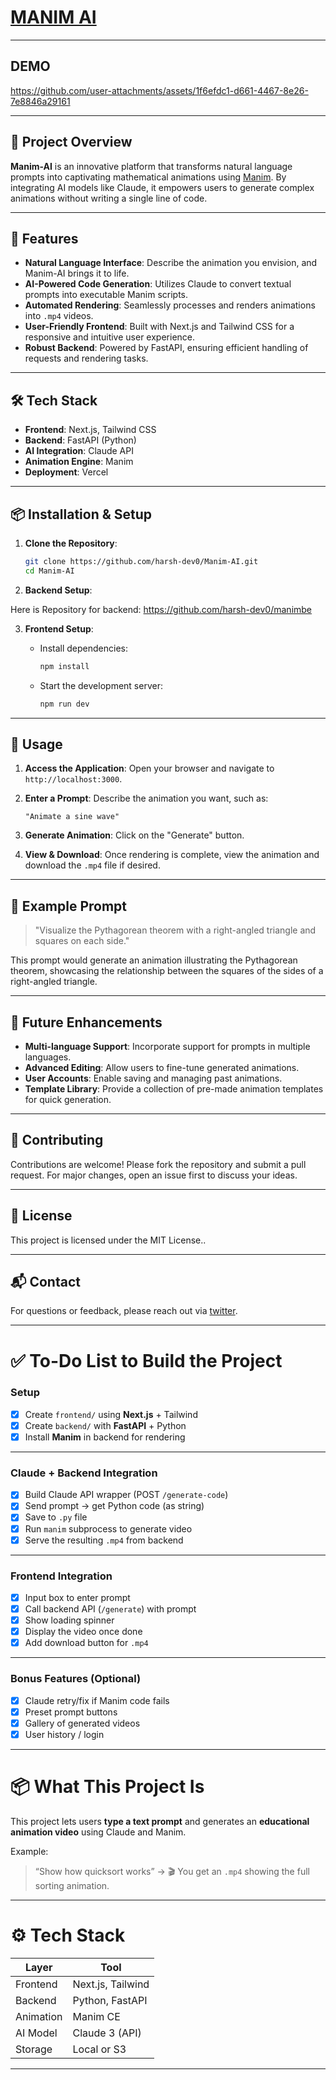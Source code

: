 # [MANIM AI](https://manimai.vercel.app/)

---
## DEMO

https://github.com/user-attachments/assets/1f6efdc1-d661-4467-8e26-7e8846a29161

---

## 🧠 Project Overview

**Manim-AI** is an innovative platform that transforms natural language prompts into captivating mathematical animations using [Manim](https://github.com/ManimCommunity/manim). By integrating AI models like Claude, it empowers users to generate complex animations without writing a single line of code.

---

## 🚀 Features

* **Natural Language Interface**: Describe the animation you envision, and Manim-AI brings it to life.
* **AI-Powered Code Generation**: Utilizes Claude to convert textual prompts into executable Manim scripts.
* **Automated Rendering**: Seamlessly processes and renders animations into `.mp4` videos.
* **User-Friendly Frontend**: Built with Next.js and Tailwind CSS for a responsive and intuitive user experience.
* **Robust Backend**: Powered by FastAPI, ensuring efficient handling of requests and rendering tasks.

---

## 🛠️ Tech Stack

* **Frontend**: Next.js, Tailwind CSS
* **Backend**: FastAPI (Python)
* **AI Integration**: Claude API
* **Animation Engine**: Manim
* **Deployment**: Vercel

---

## 📦 Installation & Setup

1. **Clone the Repository**:

   ```bash
   git clone https://github.com/harsh-dev0/Manim-AI.git
   cd Manim-AI
   ```

2. **Backend Setup**:

  Here is Repository for backend: https://github.com/harsh-dev0/manimbe


3. **Frontend Setup**:

   * Install dependencies:

     ```bash
     npm install
     ```
   * Start the development server:

     ```bash
     npm run dev
     ```

---

## 🧪 Usage

1. **Access the Application**: Open your browser and navigate to `http://localhost:3000`.
2. **Enter a Prompt**: Describe the animation you want, such as:

   ```
   "Animate a sine wave"
   ```
3. **Generate Animation**: Click on the "Generate" button.
4. **View & Download**: Once rendering is complete, view the animation and download the `.mp4` file if desired.

---

## 📄 Example Prompt

> "Visualize the Pythagorean theorem with a right-angled triangle and squares on each side."

This prompt would generate an animation illustrating the Pythagorean theorem, showcasing the relationship between the squares of the sides of a right-angled triangle.

---

## 🧠 Future Enhancements

* **Multi-language Support**: Incorporate support for prompts in multiple languages.
* **Advanced Editing**: Allow users to fine-tune generated animations.
* **User Accounts**: Enable saving and managing past animations.
* **Template Library**: Provide a collection of pre-made animation templates for quick generation.

---

## 🤝 Contributing

Contributions are welcome! Please fork the repository and submit a pull request. For major changes, open an issue first to discuss your ideas.

---

## 📄 License

This project is licensed under the MIT License..

---

## 📬 Contact

For questions or feedback, please reach out via [twitter](https://x.com/itshp7).

---


# ✅ To-Do List to Build the Project

### Setup

- [x] Create `frontend/` using **Next.js** + Tailwind
- [x] Create `backend/` with **FastAPI** + Python
- [x] Install **Manim** in backend for rendering

---

### Claude + Backend Integration

- [x] Build Claude API wrapper (POST `/generate-code`)
- [x] Send prompt → get Python code (as string)
- [x] Save to `.py` file
- [x] Run `manim` subprocess to generate video
- [x] Serve the resulting `.mp4` from backend

---

### Frontend Integration

- [x] Input box to enter prompt
- [x] Call backend API (`/generate`) with prompt
- [x] Show loading spinner
- [x] Display the video once done
- [x] Add download button for `.mp4`

---

### Bonus Features (Optional)

- [x] Claude retry/fix if Manim code fails
- [x] Preset prompt buttons
- [x] Gallery of generated videos
- [x] User history / login

---

# 📦 What This Project Is

This project lets users **type a text prompt** and generates an **educational animation video** using Claude and Manim.

Example:

> “Show how quicksort works” → 🎬 You get an `.mp4` showing the full sorting animation.

---

# ⚙️ Tech Stack

| Layer     | Tool              |
| --------- | ----------------- |
| Frontend  | Next.js, Tailwind |
| Backend   | Python, FastAPI   |
| Animation | Manim CE          |
| AI Model  | Claude 3 (API)    |
| Storage   | Local or S3       |

---

